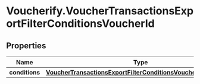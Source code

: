 # Voucherify.VoucherTransactionsExportFilterConditionsVoucherId

## Properties

Name | Type | Description | Notes
------------ | ------------- | ------------- | -------------
**conditions** | [**VoucherTransactionsExportFilterConditionsVoucherIdConditions**](VoucherTransactionsExportFilterConditionsVoucherIdConditions.md) |  | [optional] 


